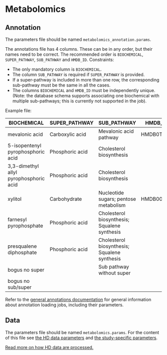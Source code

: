 Metabolomics
============

Annotation
----------

The parameters file should be named `metabolomics_annotation.params`.

The annotations file has 4 columns. These can be in any order, but their names
need to be correct. The recommended order is `BIOCHEMICAL`, `SUPER_PATHWAY`,
`SUB_PATHWAY` and `HMDB_ID`. Constraints:

- The only mandatory column is `BIOCHEMICAL`.
- The column `SUB_PATHWAY` is required if `SUPER_PATHWAY` is provided.
- If a super-pathway is included in more than one row, the corresponding
  sub-pathway must be the same in all the cases.
- The columns `BIOCHEMICAL` and `HMDB_ID` must be independently unique. (Note:
  the database schema supports associating one biochemical with multiple
  sub-pathways; this is currently not supported in the job).

Example file:

| BIOCHEMICAL                            | SUPER\_PATHWAY  | SUB\_PATHWAY                                 | HMDB\_ID  |
|----------------------------------------|-----------------|----------------------------------------------|-----------|
| mevalonic acid                         | Carboxylic acid | Mevalonic acid pathway                       | HMDB0TEST |
| 5-isopentenyl pyrophosphoric acid      | Phosphoric acid | Cholesterol biosynthesis                     |           |
| 3,3-dimethyl allyl pyrophosphoric acid | Phosphoric acid | Cholesterol biosynthesis                     |           |
| xylitol                                | Carbohydrate    | Nucleotide sugars; pentose metabolism        | HMDB00568 |
| farnesyl pyrophosphate                 | Phosphoric acid | Cholesterol biosynthesis; Squalene synthesis |           |
| presqualene diphosphate                | Phosphoric acid | Cholesterol biosynthesis; Squalene synthesis |           |
| bogus no super                         |                 | Sub pathway without super                    |           |
| bogus no sub/super                     |                 |                                              |           |

Refer to the [general annotations documentation](annotations.md) for general
information about annotation loading jobs, including their parameters.

Data
----

The parameters file should be named `metabolomics.params`.
For the content of this file see [the HD data parameters](hd-params.md) and [the study-specific parameters](study-params.md).

[Read more on how HD data are processed.](hd-data-processing-details.md)

<!-- vim: tw=80 et ft=markdown spell:
-->
